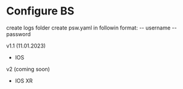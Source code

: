 # Configure BS

create logs folder
create psw.yaml in followin format:
 -- username
 -- password


v1.1 (11.01.2023)
 - IOS

v2 (coming soon)
 - IOS XR
